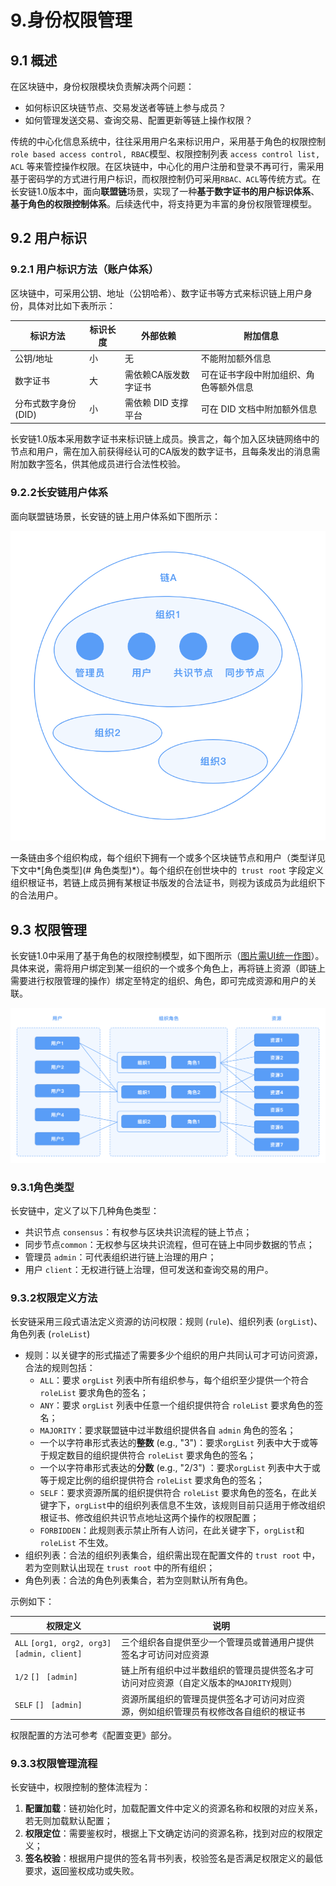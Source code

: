 # 9.身份权限管理

## 9.1 概述

在区块链中，身份权限模块负责解决两个问题：

- 如何标识区块链节点、交易发送者等链上参与成员？
- 如何管理发送交易、查询交易、配置更新等链上操作权限？

传统的中心化信息系统中，往往采用用户名来标识用户，采用基于角色的权限控制 `role based access control, RBAC`模型、权限控制列表 `access control list, ACL` 等来管控操作权限。在区块链中，中心化的用户注册和登录不再可行，需采用基于密码学的方式进行用户标识，而权限控制仍可采用`RBAC、ACL`等传统方式。在长安链1.0版本中，面向**联盟链**场景，实现了一种**基于数字证书的用户标识体系**、**基于角色的权限控制体系**。后续迭代中，将支持更为丰富的身份权限管理模型。

## 9.2 用户标识

### 9.2.1 用户标识方法（账户体系）

区块链中，可采用公钥、地址（公钥哈希）、数字证书等方式来标识链上用户身份，具体对比如下表所示：

| 标识方法             | 标识长度 | 外部依赖             | 附加信息                               |
| -------------------- | -------- | -------------------- | -------------------------------------- |
| 公钥/地址            | 小       | 无                   | 不能附加额外信息                       |
| 数字证书             | 大       | 需依赖CA版发数字证书 | 可在证书字段中附加组织、角色等额外信息 |
| 分布式数字身份 (DID) | 小       | 需依赖 DID 支撑平台  | 可在 DID 文档中附加额外信息            |

长安链1.0版本采用数字证书来标识链上成员。换言之，每个加入区块链网络中的节点和用户，需在加入前获得经认可的CA版发的数字证书，且每条发出的消息需附加数字签名，供其他成员进行合法性校验。

### 9.2.2长安链用户体系

面向联盟链场景，长安链的链上用户体系如下图所示：

<img src="./docs/images/身份权限管理-用户体系.png" alt="Raft共识与核心引擎交互图" style="zoom:70%;" />

一条链由多个组织构成，每个组织下拥有一个或多个区块链节点和用户（类型详见下文中*[角色类型](# 角色类型)*）。每个组织在创世块中的` trust root` 字段定义组织根证书，若链上成员拥有某根证书版发的合法证书，则视为该成员为此组织下的合法用户。

## 9.3 权限管理

长安链1.0中采用了基于角色的权限控制模型，如下图所示（<u>图片需UI统一作图</u>）。具体来说，需将用户绑定到某一组织的一个或多个角色上，再将链上资源（即链上需要进行权限管理的操作）绑定至特定的组织、角色，即可完成资源和用户的关联。

<img src="./docs/images/身份权限管理-权限控制模型.png" alt="Raft共识与核心引擎交互图" style="zoom:80%;" />

### 9.3.1角色类型

长安链中，定义了以下几种角色类型：

- 共识节点 `consensus`：有权参与区块共识流程的链上节点；
- 同步节点`common`：无权参与区块共识流程，但可在链上中同步数据的节点；
- 管理员 `admin`：可代表组织进行链上治理的用户；
- 用户 `client`：无权进行链上治理，但可发送和查询交易的用户。

### 9.3.2权限定义方法

长安链采用三段式语法定义资源的访问权限：规则 (`rule`)、组织列表 (`orgList`)、角色列表 (`roleList`)

- 规则：以关键字的形式描述了需要多少个组织的用户共同认可才可访问资源，合法的规则包括：
  - `ALL`：要求 `orgList` 列表中所有组织参与，每个组织至少提供一个符合 `roleList` 要求角色的签名；
  - `ANY`：要求 `orgList` 列表中任意一个组织提供符合 `roleList` 要求角色的签名；
  - `MAJORITY`：要求联盟链中过半数组织提供各自 `admin` 角色的签名；
  - 一个以字符串形式表达的**整数** (e.g., "3")：要求`orgList` 列表中大于或等于规定数目的组织提供符合 `roleList` 要求角色的签名；
  - 一个以字符串形式表达的**分数** (e.g., "2/3") ：要求`orgList` 列表中大于或等于规定比例的组织提供符合 `roleList` 要求角色的签名；
  - `SELF`：要求资源所属的组织提供符合 `roleList` 要求角色的签名，在此关键字下，`orgList`中的组织列表信息不生效，该规则目前只适用于修改组织根证书、修改组织共识节点地址这两个操作的权限配置；
  - `FORBIDDEN`：此规则表示禁止所有人访问，在此关键字下，`orgList`和 `roleList` 不生效。
- 组织列表：合法的组织列表集合，组织需出现在配置文件的 `trust root` 中，若为空则默认出现在 `trust root` 中的所有组织；
- 角色列表：合法的角色列表集合，若为空则默认所有角色。

示例如下：

| 权限定义                                     | 说明                                                         |
| -------------------------------------------- | ------------------------------------------------------------ |
| `ALL` `[org1, org2, org3]` `[admin, client]` | 三个组织各自提供至少一个管理员或普通用户提供签名才可访问对应资源           |
| `1/2` `[] ` `[admin]`                        | 链上所有组织中过半数组织的管理员提供签名才可访问对应资源（自定义版本的`MAJORITY`规则）     |
| `SELF` `[] ` `[admin]`                       | 资源所属组织的管理员提供签名才可访问对应资源，例如组织管理员有权修改各自组织的根证书 |

权限配置的方法可参考《配置变更》部分。

### 9.3.3权限管理流程

长安链中，权限控制的整体流程为：

1. **配置加载**：链初始化时，加载配置文件中定义的资源名称和权限的对应关系，若无则加载默认配置；
2. **权限定位**：需要鉴权时，根据上下文确定访问的资源名称，找到对应的权限定义；
3. **签名校验**：根据用户提供的签名背书列表，校验签名是否满足权限定义的最低要求，返回鉴权成功或失败。




